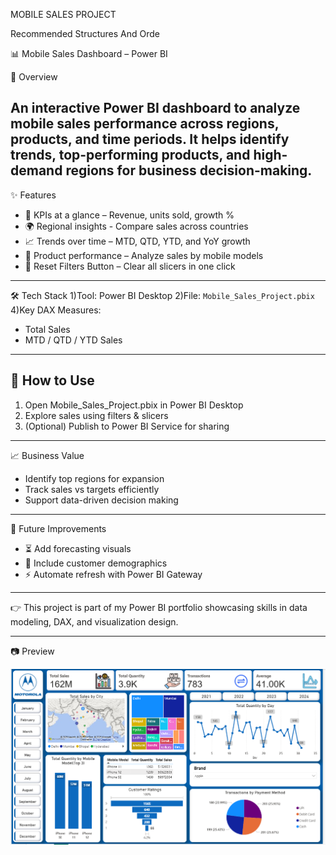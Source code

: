 MOBILE SALES PROJECT

Recommended Structures And Orde

📊 Mobile Sales Dashboard – Power BI

🚀 Overview

An interactive **Power BI dashboard** to analyze **mobile sales performance** across regions, products, and time periods.
It helps identify **trends, top-performing products, and high-demand regions** for business decision-making.
---
✨ Features
* 📌 KPIs at a glance – Revenue, units sold, growth %
* 🌍 Regional insights - Compare sales across countries
* 📈 Trends over time – MTD, QTD, YTD, and YoY growth
* 📱 Product performance – Analyze sales by mobile models
* 🔄 Reset Filters Button – Clear all slicers in one click
---
🛠️ Tech Stack
1)Tool: Power BI Desktop
2)File: `Mobile_Sales_Project.pbix`
4)Key DAX Measures:
  * Total Sales
  * MTD / QTD / YTD Sales
---
## 📂 How to Use

1. Open Mobile_Sales_Project.pbix in Power BI Desktop
2. Explore sales using filters & slicers
4. (Optional) Publish to Power BI Service for sharing
---
📈 Business Value
* Identify top regions for expansion
* Track sales vs targets efficiently
* Support data-driven decision making
---
🔮 Future Improvements

* ⏳ Add forecasting visuals
* 👥 Include customer demographics
* ⚡ Automate refresh with Power BI Gateway
---
👉 This project is part of my Power BI portfolio showcasing skills in data modeling, DAX, and visualization design.

---
📷 Preview

![image alt](https://github.com/chinmaysahoo18/Mobile-Sales-Dashboard/blob/6775d0db60ee498ce0b75166b559b9a3af320820/Snapshot%20of%20This%20Dashboard.png)

